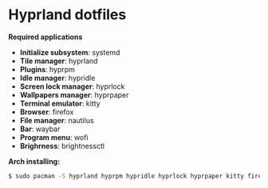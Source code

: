 # Hyprland dotfiles

**Required applications**

- **Initialize subsystem**: systemd
- **Tile manager**: hyprland
- **Plugins**: hyprpm
- **Idle manager**: hypridle
- **Screen lock manager**: hyprlock
- **Wallpapers manager**: hyprpaper
- **Terminal emulator**: kitty
- **Browser**: firefox
- **File manager**: nautilus
- **Bar**: waybar
- **Program menu**: wofi
- **Brighrness**: brightnessctl

**Arch installing:**

```sh
$ sudo pacman -S hyprland hyprpm hypridle hyprlock hyprpaper kitty firefox nautilus waybar wofi brightnessctl
```
